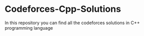 # Codeforces-Cpp-Solutions
In this repository you can find all the codeforces solutions in C++ programming language

